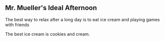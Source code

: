 ## Mr. Mueller's Ideal Afternoon

The best way to relax after a long day is to eat ice cream and playing games with friends

The best ice cream is cookies and cream.
